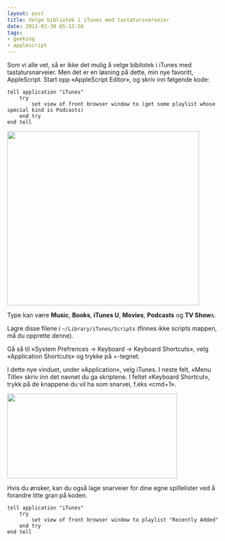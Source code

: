 ```yaml
---
layout: post
title: Velge bibliotek i iTunes med tastatursnarveier
date: 2011-01-30 05:12:56
tags: 
- geeking
- applescript
---
```



Som vi alle vet, så er ikke det mulig å velge bibilotek i iTunes med tastatursnarveier. Men det er en løsning på dette, min nye favoritt, AppleScript. Start opp «AppleScript Editor», og skriv inn følgende kode:

	tell application "iTunes"
		try
			set view of front browser window to (get some playlist whose special kind is Podcasts)
		end try
	end tell

<img class="alignright size-full wp-image-1063" title="KeyboardShortcuts" src="http://pjatt.net/images/2011/01/KeyboardShortcuts.png" alt="" width="449" height="406"  />

Type kan være **Music**, **Books**, **iTunes U**, **Movies**, **Podcasts** og **TV Show**s.

Lagre disse filene i ```~/Library/iTunes/Scripts``` (finnes ikke scripts mappen, må du opprette denne).

Gå så til «System Prefrences -&gt; Keyboard -&gt; Keyboard Shortcuts», velg «Application Shortcuts» og trykke på +-tegnet.

I dette nye vinduet, under «Application», velg iTunes. I neste felt, «Menu Title» skriv inn det navnet du ga skriptene. I feltet «Keyboard Shortcut», trykk på de knappene du vil ha som snarvei, f.eks «cmd+1».

<img class="size-full wp-image-1085 alignleft" title="AddShortCut" src="http://pjatt.net/images/2011/01/AddShortCut.png" alt="" width="397" height="197"  />

Hvis du ønsker, kan du også lage snarveier for dine egne spillelister ved å forandre litte gran på koden.

	tell application "iTunes"
		try
			set view of front browser window to playlist "Recently Added"
		end try
	end tell
